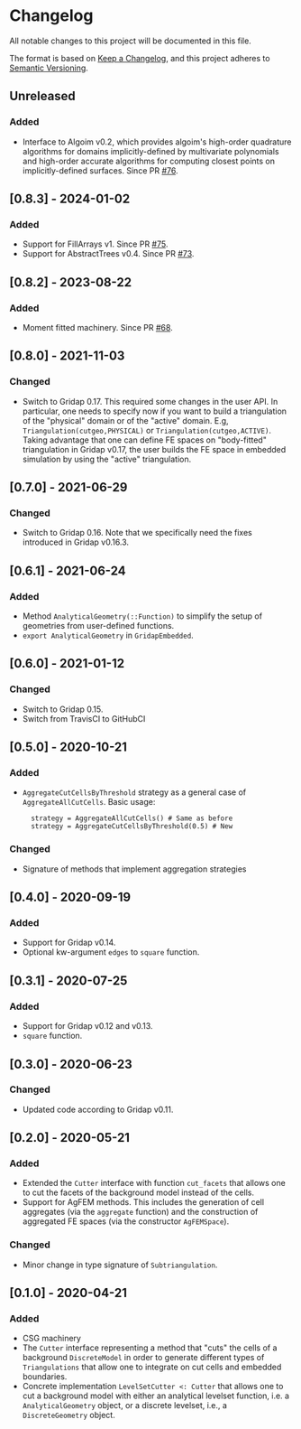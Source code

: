 # Changelog
All notable changes to this project will be documented in this file.

The format is based on [Keep a Changelog](https://keepachangelog.com/en/1.0.0/),
and this project adheres to [Semantic Versioning](https://semver.org/spec/v2.0.0.html).

## Unreleased

### Added
- Interface to Algoim v0.2, which provides algoim's high-order quadrature algorithms for domains implicitly-defined by multivariate polynomials and high-order accurate algorithms for computing closest points on implicitly-defined surfaces. Since PR [#76](https://github.com/gridap/GridapEmbedded.jl/pull/76).

## [0.8.3] - 2024-01-02

### Added
- Support for FillArrays v1. Since PR [#75](https://github.com/gridap/GridapEmbedded.jl/pull/75).
- Support for AbstractTrees v0.4. Since PR [#73](https://github.com/gridap/GridapEmbedded.jl/pull/73).

## [0.8.2] - 2023-08-22

### Added
- Moment fitted machinery. Since PR [#68](https://github.com/gridap/GridapEmbedded.jl/pull/68).

## [0.8.0] - 2021-11-03

### Changed

 - Switch to Gridap 0.17. This required some changes in the user API. In particular, one needs to specify now if you want to build a triangulation of the "physical" domain or of the "active" domain. E.g, `Triangulation(cutgeo,PHYSICAL)` or `Triangulation(cutgeo,ACTIVE)`. Taking advantage that one can define FE spaces on "body-fitted" triangulation in Gridap v0.17, the user builds the FE space in embedded simulation by using the "active" triangulation.

## [0.7.0] - 2021-06-29

### Changed

 - Switch to Gridap 0.16. Note that we specifically need the fixes introduced in Gridap v0.16.3.

## [0.6.1] - 2021-06-24

### Added
- Method `AnalyticalGeometry(::Function)` to simplify the setup of geometries from user-defined functions.
- `export AnalyticalGeometry` in `GridapEmbedded`.

## [0.6.0] - 2021-01-12

### Changed

 - Switch to Gridap 0.15.
 - Switch from TravisCI to GitHubCI

## [0.5.0] - 2020-10-21

### Added

 - `AggregateCutCellsByThreshold` strategy as a general case of `AggregateAllCutCells`. Basic usage:

   ```
     strategy = AggregateAllCutCells() # Same as before
     strategy = AggregateCutCellsByThreshold(0.5) # New
   ```

### Changed

 - Signature of methods that implement aggregation strategies

## [0.4.0] - 2020-09-19

### Added

 - Support for Gridap v0.14.
 - Optional kw-argument `edges` to `square` function.

## [0.3.1] - 2020-07-25

### Added

 - Support for Gridap v0.12 and v0.13.
 - `square` function.

## [0.3.0] - 2020-06-23

### Changed

 - Updated code according to Gridap v0.11.

## [0.2.0] - 2020-05-21

### Added

 - Extended the `Cutter` interface with function `cut_facets` that allows one to
 cut the facets of the background model instead of the cells.
 - Support for AgFEM methods. This includes the generation of cell aggregates
 (via the `aggregate` function) and the construction of aggregated FE spaces
 (via the constructor `AgFEMSpace`).

### Changed

 - Minor change in type signature of `Subtriangulation`.

## [0.1.0] - 2020-04-21

### Added

- CSG machinery
- The `Cutter` interface representing a method that "cuts" the
  cells of a background `DiscreteModel` in order to generate different types of
  `Triangulations` that allow one to integrate on cut cells and embedded boundaries.
- Concrete implementation `LevelSetCutter <: Cutter` that allows one to cut a background model
  with either an analytical levelset function, i.e. a `AnalyticalGeometry` object, or a discrete
  levelset, i.e., a `DiscreteGeometry` object.

